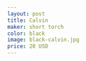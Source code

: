 ```yaml
---
layout: post
title: Calvin
maker: short torch
color: black
image: black-calvin.jpg
price: 20 USD
---
```

